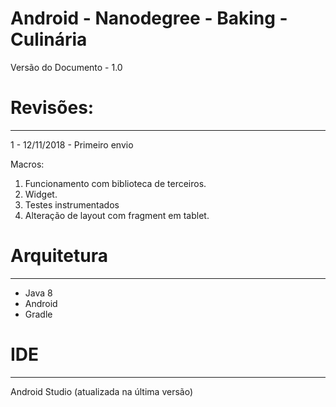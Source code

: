 # Android - Nanodegree - Baking - Culinária

Versão do  Documento - 1.0

# Revisões:
------

1 - 12/11/2018 - Primeiro envio
 
Macros: 

 1. Funcionamento com biblioteca de terceiros.
 2. Widget.
 3. Testes instrumentados
 4. Alteração de layout com fragment em tablet.

# Arquitetura
------
- Java 8
- Android
- Gradle

# IDE 
------
Android Studio (atualizada na última versão)